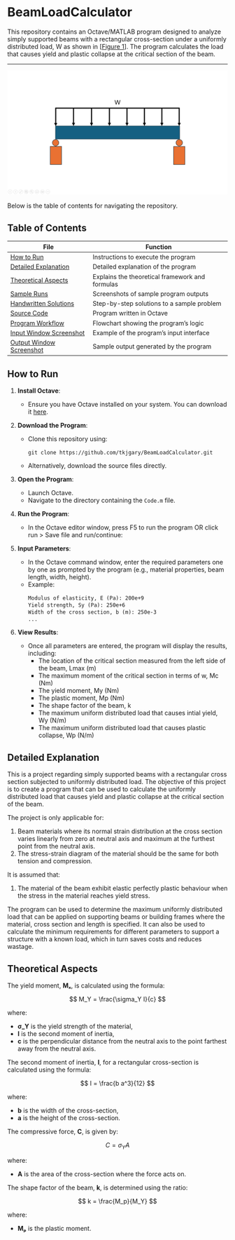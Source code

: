 # BeamLoadCalculator

This repository contains an Octave/MATLAB program designed to analyze simply supported beams with a rectangular cross-section under a uniformly distributed load, W as shown in [[Figure 1](#figure1)]. The program calculates the load that causes yield and plastic collapse at the critical section of the beam. 

---
<a name="figure1"></a> ![Figure1](Figure1.png)

Below is the table of contents for navigating the repository.

## Table of Contents
| File                                                   | Function                                               |
|--------------------------------------------------------|--------------------------------------------------------|
| [How to Run](README.md#how-to-run)                     | Instructions to execute the program                    |
| [Detailed Explanation](README.md#detailed-explanation) | Detailed explanation of the program                    |
| [Theoretical Aspects](README.md#theoretical-aspects)   | Explains the theoretical framework and formulas        |
| [Sample Runs](Figure2.png)                             | Screenshots of sample program outputs                  |
| [Handwritten Solutions](docs/)                         | Step-by-step solutions to a sample problem             |
| [Source Code](Code.m)                                  | Program written in Octave                              |
| [Program Workflow](Figure3.png)                        | Flowchart showing the program’s logic                  |
| [Input Window Screenshot](input_window.png)            | Example of the program’s input interface               |
| [Output Window Screenshot](output_window.png)          | Sample output generated by the program                 |


## How to Run

1. **Install Octave**:
   - Ensure you have Octave installed on your system. You can download it [here](https://www.gnu.org/software/octave/download.html).

2. **Download the Program**:
   - Clone this repository using:
     ```
     git clone https://github.com/tkjgary/BeamLoadCalculator.git
     ```
   - Alternatively, download the source files directly.

3. **Open the Program**:
   - Launch Octave.
   - Navigate to the directory containing the `Code.m` file.

4. **Run the Program**:
   - In the Octave editor window, press F5 to run the program OR click run > Save file and run/continue:

5. **Input Parameters**:
   - In the Octave command window, enter the required parameters one by one as prompted by the program (e.g., material properties, beam length, width, height).
   - Example:
     ```
     Modulus of elasticity, E (Pa): 200e+9
     Yield strength, Sy (Pa): 250e+6
     Width of the cross section, b (m): 250e-3
     ...
     ```

6. **View Results**:
   - Once all parameters are entered, the program will display the results, including:
     - The location of the critical section measured from the left side of the beam, Lmax (m)
     - The maximum moment of the critical section in terms of w, Mc (Nm)
     - The yield moment, My (Nm)
     - The plastic moment, Mp (Nm)
     - The shape factor of the beam, k
     - The maximum uniform distributed load that causes intial yield, Wy (N/m)
     - The maximum uniform distributed load that causes plastic collapse, Wp (N/m)


## Detailed Explanation
This is a project regarding simply supported beams with a rectangular cross section subjected 
to uniformly distributed load. The objective of this project is to create a program that can be 
used to calculate the uniformly distributed load that causes yield and plastic collapse at the 
critical section of the beam.

The project is only applicable for:
1. Beam materials where its normal strain distribution at the cross section varies linearly from zero at neutral axis and 
maximum at the furthest point from the neutral axis.
2. The stress-strain diagram of the material should be the same for both tension and compression.

It is assumed that:
1. The material of the beam exhibit elastic perfectly plastic behaviour when the stress in the material reaches yield stress. 

The program can be used to determine the maximum uniformly distributed load that 
can be applied on supporting beams or building frames where the material, cross section and 
length is specified. It can also be used to calculate the minimum requirements for different 
parameters to support a structure with a known load, which in turn saves costs and reduces 
wastage.  


## Theoretical Aspects

The yield moment, **Mₓ**, is calculated using the formula:  

$$
M_Y = \frac{\sigma_Y I}{c}
$$

where:  
- **σ_Y** is the yield strength of the material,  
- **I** is the second moment of inertia,  
- **c** is the perpendicular distance from the neutral axis to the point farthest away from the neutral axis.  

The second moment of inertia, **I**, for a rectangular cross-section is calculated using the formula:  

$$
I = \frac{b a^3}{12}
$$

where:  
- **b** is the width of the cross-section,  
- **a** is the height of the cross-section.  

The compressive force, **C**, is given by:  

$$
C = \sigma_Y A
$$

where:  
- **A** is the area of the cross-section where the force acts on.  

The shape factor of the beam, **k**, is determined using the ratio:  

$$
k = \frac{M_p}{M_Y}
$$

where:  
- **Mₚ** is the plastic moment.


